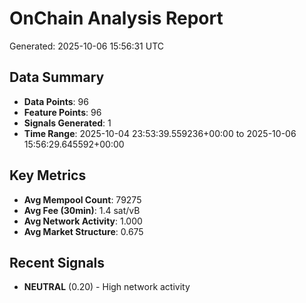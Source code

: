 # OnChain Analysis Report
Generated: 2025-10-06 15:56:31 UTC

## Data Summary
- **Data Points**: 96
- **Feature Points**: 96
- **Signals Generated**: 1
- **Time Range**: 2025-10-04 23:53:39.559236+00:00 to 2025-10-06 15:56:29.645592+00:00

## Key Metrics
- **Avg Mempool Count**: 79275
- **Avg Fee (30min)**: 1.4 sat/vB
- **Avg Network Activity**: 1.000
- **Avg Market Structure**: 0.675

## Recent Signals
- **NEUTRAL** (0.20) - High network activity
